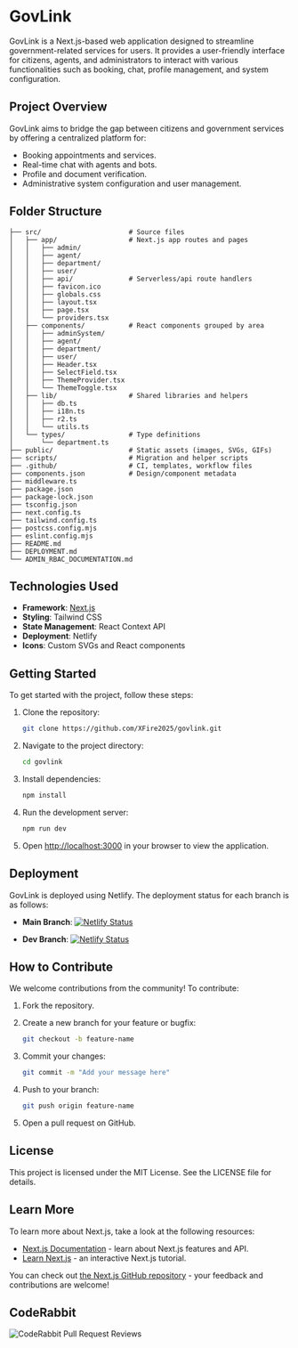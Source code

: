 # GovLink

GovLink is a Next.js-based web application designed to streamline government-related services for users. It provides a user-friendly interface for citizens, agents, and administrators to interact with various functionalities such as booking, chat, profile management, and system configuration.

## Project Overview

GovLink aims to bridge the gap between citizens and government services by offering a centralized platform for:

- Booking appointments and services.
- Real-time chat with agents and bots.
- Profile and document verification.
- Administrative system configuration and user management.

## Folder Structure

```
├── src/                      # Source files
│   ├── app/                  # Next.js app routes and pages
│   │   ├── admin/
│   │   ├── agent/
│   │   ├── department/
│   │   ├── user/
│   │   ├── api/              # Serverless/api route handlers
│   │   ├── favicon.ico
│   │   ├── globals.css
│   │   ├── layout.tsx
│   │   ├── page.tsx
│   │   └── providers.tsx
│   ├── components/           # React components grouped by area
│   │   ├── adminSystem/
│   │   ├── agent/
│   │   ├── department/
│   │   ├── user/
│   │   ├── Header.tsx
│   │   ├── SelectField.tsx
│   │   ├── ThemeProvider.tsx
│   │   └── ThemeToggle.tsx
│   ├── lib/                  # Shared libraries and helpers
│   │   ├── db.ts
│   │   ├── i18n.ts
│   │   ├── r2.ts
│   │   └── utils.ts
│   └── types/                # Type definitions
│       └── department.ts
├── public/                   # Static assets (images, SVGs, GIFs)
├── scripts/                  # Migration and helper scripts
├── .github/                  # CI, templates, workflow files
├── components.json           # Design/component metadata
├── middleware.ts
├── package.json
├── package-lock.json
├── tsconfig.json
├── next.config.ts
├── tailwind.config.ts
├── postcss.config.mjs
├── eslint.config.mjs
├── README.md
├── DEPLOYMENT.md
└── ADMIN_RBAC_DOCUMENTATION.md
```

## Technologies Used

- **Framework**: [Next.js](https://nextjs.org)
- **Styling**: Tailwind CSS
- **State Management**: React Context API
- **Deployment**: Netlify
- **Icons**: Custom SVGs and React components

## Getting Started

To get started with the project, follow these steps:

1. Clone the repository:

   ```bash
   git clone https://github.com/XFire2025/govlink.git
   ```

2. Navigate to the project directory:

   ```bash
   cd govlink
   ```

3. Install dependencies:

   ```bash
   npm install
   ```

4. Run the development server:

   ```bash
   npm run dev
   ```

5. Open [http://localhost:3000](http://localhost:3000) in your browser to view the application.

## Deployment

GovLink is deployed using Netlify. The deployment status for each branch is as follows:

- **Main Branch**:
  [![Netlify Status](https://api.netlify.com/api/v1/badges/c64faf7b-b410-4c26-82fa-ac50e5b38da1/deploy-status)](https://app.netlify.com/projects/govlink25/deploys)

- **Dev Branch**:
  [![Netlify Status](https://api.netlify.com/api/v1/badges/399ab7d0-ba49-474d-b44b-a5637bfb2d1b/deploy-status)](https://app.netlify.com/projects/govlinkdev/deploys)

## How to Contribute

We welcome contributions from the community! To contribute:

1. Fork the repository.
2. Create a new branch for your feature or bugfix:

   ```bash
   git checkout -b feature-name
   ```

3. Commit your changes:

   ```bash
   git commit -m "Add your message here"
   ```

4. Push to your branch:

   ```bash
   git push origin feature-name
   ```

5. Open a pull request on GitHub.

## License

This project is licensed under the MIT License. See the LICENSE file for details.

## Learn More

To learn more about Next.js, take a look at the following resources:

- [Next.js Documentation](https://nextjs.org/docs) - learn about Next.js features and API.
- [Learn Next.js](https://nextjs.org/learn) - an interactive Next.js tutorial.

You can check out [the Next.js GitHub repository](https://github.com/vercel/next.js) - your feedback and contributions are welcome!

 
## CodeRabbit

![CodeRabbit Pull Request Reviews](https://img.shields.io/coderabbit/prs/github/XFire2025/govlink?utm_source=oss&utm_medium=github&utm_campaign=XFire2025%2Fgovlink&labelColor=171717&color=FF570A&link=https%3A%2F%2Fcoderabbit.ai&label=CodeRabbit+Reviews)
